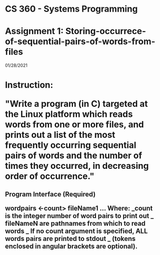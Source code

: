 # CS 360 - Systems Programming

# Assignment 1: Storing-occurrece-of-sequential-pairs-of-words-from-files

01/28/2021

<h1> Instruction:

"Write a program (in C) targeted at the Linux platform which reads words from one or more files, and prints out a list
of the most frequently occurring sequential pairs of words and the number of times they occurred, in decreasing order of
occurrence."

<h2> Program Interface (Required)

wordpairs <-count> fileName1 <fileName2> <fileName3> ...
Where: 
    _count is the integer number of word pairs to print out
    _ fileNameN are pathnames from which to read words 
    _ If no count argument is specified, ALL words pairs are printed to stdout
    _ (tokens enclosed in angular brackets are optional).
